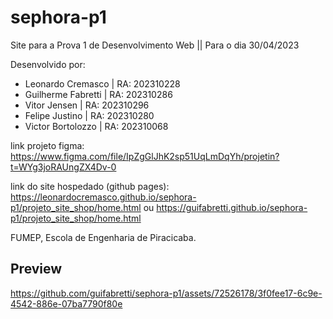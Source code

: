 # sephora-p1
Site para a Prova 1 de Desenvolvimento Web || Para o dia 30/04/2023

Desenvolvido por:
- Leonardo Cremasco | RA: 202310228
- Guilherme Fabretti | RA: 202310286
- Vitor Jensen | RA: 202310296
- Felipe Justino | RA: 202310280
- Victor Bortolozzo | RA: 202310068

link projeto figma: https://www.figma.com/file/IpZgGlJhK2sp51UqLmDqYh/projetin?t=WYg3joRAUngZX4Dv-0

link do site hospedado (github pages): https://leonardocremasco.github.io/sephora-p1/projeto_site_shop/home.html ou https://guifabretti.github.io/sephora-p1/projeto_site_shop/home.html

FUMEP, Escola de Engenharia de Piracicaba.

## Preview

https://github.com/guifabretti/sephora-p1/assets/72526178/3f0fee17-6c9e-4542-886e-07ba7790f80e

